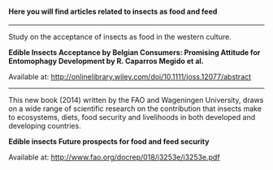 #### **Here you will find articles related to insects as food and feed**

***
Study on the acceptance of insects as food in the western culture.

**Edible Insects Acceptance by Belgian Consumers: Promising Attitude for Entomophagy Development by R. Caparros Megido et al.**

Available at: http://onlinelibrary.wiley.com/doi/10.1111/joss.12077/abstract 

***
This new book (2014) written by the FAO and Wageningen University, draws on a wide range of scientific research on the contribution that insects make to ecosystems, diets, food security and livelihoods in both developed and developing
countries.

**Edible insects Future prospects for food and feed security** 

Available at: http://www.fao.org/docrep/018/i3253e/i3253e.pdf 